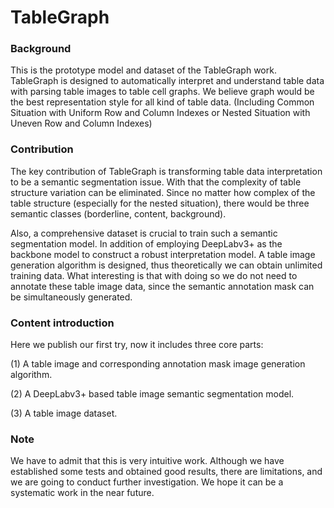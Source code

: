 # TableGraph

### Background
This is the prototype model and dataset of the TableGraph work. 
TableGraph is designed to automatically interpret and understand table data with parsing table images to table cell graphs.
We believe graph would be the best representation style for all kind of table data.
(Including Common Situation with Uniform Row and Column Indexes or Nested Situation with Uneven Row and Column Indexes)


### Contribution
The key contribution of TableGraph is transforming table data interpretation to be a semantic segmentation issue. 
With that the complexity of table structure variation can be eliminated. 
Since no matter how complex of the table structure (especially for the nested situation), there would be three semantic classes (borderline, content, background).

Also, a comprehensive dataset is crucial to train such a semantic segmentation model. 
In addition of employing DeepLabv3+ as the backbone model to construct a robust interpretation model.
A table image generation algorithm is designed, thus theoretically we can obtain unlimited training data.
What interesting is that with doing so we do not need to annotate these table image data, since the semantic annotation mask can be simultaneously generated.


### Content introduction
Here we publish our first try, now it includes three core parts:

(1) A table image and corresponding annotation mask image generation algorithm.

(2) A DeepLabv3+ based table image semantic segmentation model.

(3) A table image dataset.


### Note
We have to admit that this is very intuitive work. 
Although we have established some tests and obtained good results, there are limitations, and we are going to conduct further investigation.
We hope it can be a systematic work in the near future.

